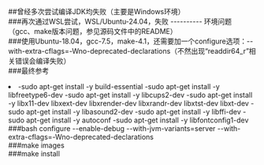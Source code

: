 ##曾经多次尝试编译JDK均失败（主要是Windows环境）<br/>
###再次通过WSL尝试，WSL/Ubuntu-24.04，失败 ---------- 环境问题（gcc、make版本问题，参见源码文件中的README）<br/>
###使用Ubuntu-18.04，gcc-7.5，make-4.1，还需要加一个configure选项：--with-extra-cflags=-Wno-deprecated-declarations（不然出现“readdir64_r”相关错误会编译失败）<br/>
###最终参考<br/>
<li>
  -sudo apt-get install -y build-essential
  -sudo apt-get install -y libfreetype6-dev
  -sudo  apt-get install -y libcups2-dev
  -sudo  apt-get install -y libx11-dev libxext-dev libxrender-dev libxrandr-dev libxtst-dev libxt-dev
  -sudo  apt-get install -y libasound2-dev
  -sudo  apt-get install -y libffi-dev
  -sudo  apt-get install -y autoconf
  -sudo apt-get install -y libfontconfig1-dev
</li>
  ###bash configure --enable-debug --with-jvm-variants=server --with-extra-cflags=-Wno-deprecated-declarations<br/>
  ###make images<br/>
  ###make install<br/>


